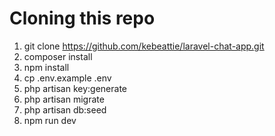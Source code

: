# Cloning this repo

1. git clone https://github.com/kebeattie/laravel-chat-app.git
2. composer install
3. npm install 
4. cp .env.example .env
5. php artisan key:generate
6. php artisan migrate
7. php artisan db:seed
8. npm run dev
